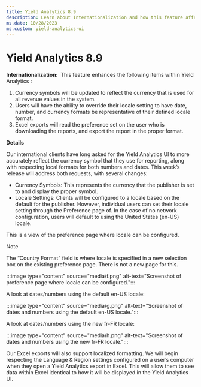 ```yaml
---
title: Yield Analytics 8.9
description: Learn about Internationalization and how this feature affects items within Yield Analytics like Currency symbols and local settings. 
ms.date: 10/28/2023
ms.custom: yield-analytics-ui
---
```


# Yield Analytics 8.9

**Internationalization:**  This feature enhances the following items within Yield Analytics :

1. Currency symbols will be updated to reflect the currency that is used for all revenue values in the system.
1. Users will have the ability to override their locale setting to have date, number, and currency formats be representative of their defined locale format.
1. Excel exports will read the preference set on the user who is downloading the reports, and export the report in the proper format.

**Details**

Our international clients have long asked for the Yield Analytics UI to more accurately reflect the currency symbol that they use for reporting, along with respecting local formats for both numbers and dates. This week’s release will address both requests, with several changes:

- Currency Symbols: This represents the currency that the publisher is set to and display the proper symbol.
- Locale Settings: Clients will be configured to a locale based on the default for the publisher. However, individual users can set their locale setting through the Preference page of. In the case of no network configuration, users will default to using the United States (en-US) locale.

This is a view of the preference page where locale can be configured.

> [!NOTE]
> The “Country Format” field is where locale is specified in a new selection box on the existing preference page. There is not a new page for this.

:::image type="content" source="media/f.png" alt-text="Screenshot of preference page where locale can be configured.":::

A look at dates/numbers using the default en-US locale:

:::image type="content" source="media/g.png" alt-text="Screenshot of dates and numbers using the default en-US locale.":::

A look at dates/numbers using the new fr-FR locale:

:::image type="content" source="media/h.png" alt-text="Screenshot of dates and numbers using the new fr-FR locale.":::

Our Excel exports will also support localized formatting. We will begin respecting the Language & Region settings configured on a user’s computer when they open a Yield Analytics export in Excel. This will allow them to see data within Excel identical to how it will be displayed in the Yield Analytics UI.
